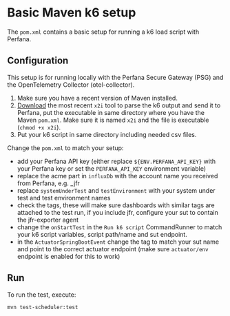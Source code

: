 # Basic Maven k6 setup

The `pom.xml` contains a basic setup for running a k6 load script with Perfana.

## Configuration

This setup is for running locally with the Perfana Secure Gateway (PSG) and the OpenTelemetry Collector (otel-collector).

1. Make sure you have a recent version of Maven installed.
2. [Download](https://github.com/perfana/x2i/releases) the most recent `x2i` tool to parse the k6 output and send it to Perfana, put the executable in same directory where you have the Maven `pom.xml`. Make sure it is named `x2i` and the file is executable (`chmod +x x2i`).
3. Put your k6 script in same directory including needed csv files.

Change the `pom.xml` to match your setup:

* add your Perfana API key (either replace `${ENV.PERFANA_API_KEY}` with your Perfana key or set the `PERFANA_API_KEY` environment variable)
* replace the acme part in `influxDb` with the account name you received from Perfana, e.g. <account>_jfr
* replace `systemUnderTest` and `testEnvironment` with your system under test and test environment names
* check the tags, these will make sure dashboards with similar tags are attached to the test run, if you include jfr, configure your sut to contain the jfr-exporter agent
* change the `onStartTest` in the `Run k6 script` CommandRunner to match your k6 script variables, script path/name and sut endpoint.
* in the `ActuatorSpringBootEvent` change the tag to match your sut name and point to the correct actuator endpoint (make sure `actuator/env` endpoint is enabled for this to work)

## Run

To run the test, execute:

```shell
mvn test-scheduler:test
```
